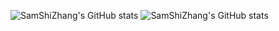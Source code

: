 

<!--
**SamShiZhang/SamShiZhang** is a ✨ _special_ ✨ repository because its `README.md` (this file) appears on your GitHub profile.

Here are some ideas to get you started:
🔭 I’m currently working on a project in the field of Natural Language Processing (NLP), focusing on sentiment analysis.
- 🌱 I’m currently learning 
- 👯 I’m looking to collaborate on ...
- 🤔 I’m looking for help with ...
- 💬 Ask me about ...
📫 How to reach me: ...
- 😄 Pronouns: ...
- ⚡ Fun fact: ...
-->
![SamShiZhang's GitHub stats](https://github-readme-stats.vercel.app/api?username=SamShiZhang)
![SamShiZhang's GitHub stats](https://github-readme-stats.vercel.app/api?username=SamShiZhang&show_icons=true)

